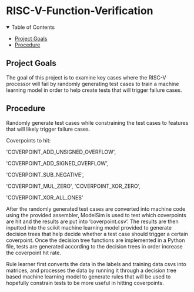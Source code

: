 # RISC-V-Function-Verification

<details open='open'>
  <summary>Table of Contents</summary>
  <ul>
    <li>
      <a href=#project-goals>Project Goals</a> 
    </li>
    <li>
      <a href=#procedure>Procedure</a>
  </ul>
</details>

## Project Goals
The goal of this project is to examine key cases where the RISC-V processor will fail by
randomly generating test cases to train a machine learning model in order to help create tests that will
trigger failure cases.

## Procedure
Randomly generate test cases while constraining the test
cases to features that will likely trigger failure cases.

Coverpoints to hit:

'COVERPOINT_ADD_UNSIGNED_OVERFLOW',

'COVERPOINT_ADD_SIGNED_OVERFLOW',

'COVERPOINT_SUB_NEGATIVE',

'COVERPOINT_MUL_ZERO', 'COVERPOINT_XOR_ZERO',

'COVERPOINT_XOR_ALL_ONES'

After the randomly generated test cases are converted into machine code using the provided
assembler, ModelSim is used to test which coverpoints are hit and the results are put into
‘coverpoint.csv’. The results are then inputted into the scikit machine learning model provided to
generate decision trees that help decide whether a test case should trigger a certain coverpoint.
Once the decision tree functions are implemented in a Python file, tests are generated
according to the decision trees in order increase the coverpoint hit rate.

Rule learner first converts the data in the labels and training data csvs into matrices, and processes the data by running it through a decision tree
based machine learning model to generate rules that will be used to hopefully constrain tests to
be more useful in hitting coverpoints.

